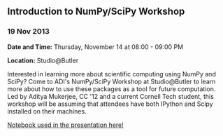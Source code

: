   

## Introduction to NumPy/SciPy Workshop

### 19 Nov 2013

  **Date and Time:** Thursday, November 14 at 08:00 - 09:00 PM

  **Location:** Studio@Butler

Interested in learning more about scientific computing using NumPy and SciPy? Come to ADI's NumPy/SciPy Workshop at Studio@Butler to learn more about how to use these packages as a tool for future computation. Led by Aditya Mukerjee, CC '12 and a current Cornell Tech student, this workshop will be assuming that attendees have both IPython and Scipy installed on their machines.

[Notebook used in the presentation here!](https://github.com/ChimeraCoder/intro-to-scipy-and-numpy)

  

